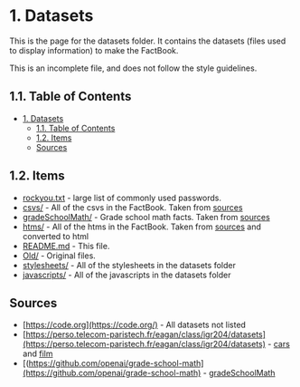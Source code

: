 # 1. Datasets

This is the page for the datasets folder. It contains the datasets (files used to display information) to make the FactBook.

This is an incomplete file, and does not follow the style guidelines.

## 1.1. Table of Contents

- [1. Datasets](#1-datasets)
  - [1.1. Table of Contents](#11-table-of-contents)
  - [1.2. Items](#12-items)
  - [Sources](#sources)

## 1.2. Items

- [rockyou.txt](rockyou.txt) - large list of commonly used passwords.
- [csvs/](csvs/) - All of the csvs in the FactBook. Taken from [sources](#13-sources)
- [gradeSchoolMath/](gradeSchoolMath/) - Grade school math facts. Taken from [sources](#13-sources)
- [htms/](htms/) - All of the htms in the FactBook. Taken from [sources](#13-sources) and converted to html
- [README.md](README.md) - This file.
- [Old/](old/) - Original files.
- [stylesheets/](stylesheets/) - All of the stylesheets in the datasets folder
- [javascripts/](javascripts/) - All of the javascripts in the datasets folder

## Sources

- [https://code.org](https://code.org/) - All datasets not listed
- [https://perso.telecom-paristech.fr/eagan/class/igr204/datasets](https://perso.telecom-paristech.fr/eagan/class/igr204/datasets) - [cars](csvs/cars) and [film](csvs/film)
- [(https://github.com/openai/grade-school-math](https://github.com/openai/grade-school-math) - [gradeSchoolMath](gradeSchoolMath/)
